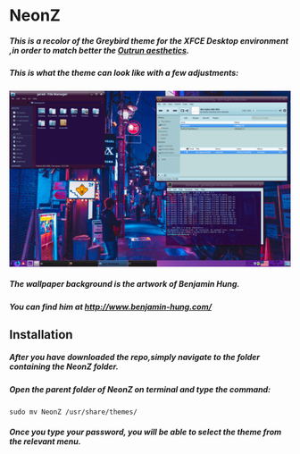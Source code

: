 # NeonZ 

##### This is a recolor of the Greybird theme for the XFCE Desktop environment ,in order to match better the [Outrun aesthetics](https://www.reddit.com/r/outrun/).

##### This is what the theme can look like with a few adjustments:
![screenshot](screenshotBen.png)
##### The wallpaper background is the artwork of Benjamin Hung.
##### You can find him at http://www.benjamin-hung.com/

## Installation
##### After you have downloaded the repo,simply navigate to the folder containing the NeonZ folder.
##### Open the parent folder of NeonZ on terminal and type the command:
    sudo mv NeonZ /usr/share/themes/
##### Once you type your password, you will be able to select the theme from the relevant menu.
